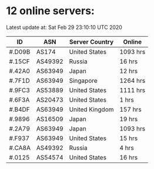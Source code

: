 # 12 online servers:

Latest update at: Sat Feb 29 23:10:10 UTC 2020

| ID | ASN | Server Country | Online |
| -- | --- | -------------- | ------ |
| #.D09B | AS174 | United States | 1093 hrs |
| #.15CF | AS49392 | Russia | 16 hrs |
| #.42A0 | AS63949 | Japan | 12 hrs |
| #.7F1D | AS63949 | Singapore | 1264 hrs |
| #.9FC3 | AS53889 | United States | 1111 hrs |
| #.6F3A | AS20473 | United States | 1 hrs |
| #.B4DF | AS63949 | United Kingdom | 157 hrs |
| #.9896 | AS16509 | Japan | 19 hrs |
| #.2A79 | AS63949 | Japan | 1093 hrs |
| #.F937 | AS63949 | United States | 15 hrs |
| #.CA8A | AS49392 | Russia | 4 hrs |
| #.0125 | AS54574 | United States | 16 hrs |

